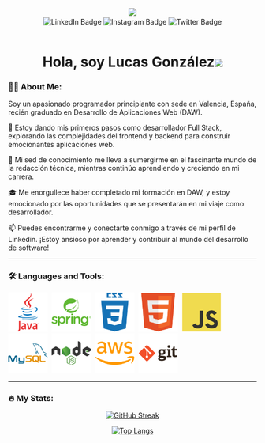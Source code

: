 <div id="header" align="center">
  <img src="https://media.giphy.com/media/M9gbBd9nbDrOTu1Mqx/giphy.gif" width="150"/>
  
  <div id="badges">
    <img src="https://img.shields.io/badge/LinkedIn-blue?style=for-the-badge&logo=linkedin&logoColor=white" alt="LinkedIn Badge"/>
    <img src="https://img.shields.io/badge/Instagram-red?style=for-the-badge&logo=instagram&logoColor=white" alt="Instagram Badge"/>
    <img src="https://img.shields.io/badge/Twitter-blue?style=for-the-badge&logo=twitter&logoColor=white" alt="Twitter Badge"/>
  </div>
  
  <img src="https://komarev.com/ghpvc/?username=lucasgonzalezz&style=flat-square&color=blue" alt=""/>
  
  <h1>Hola, soy Lucas González<img src="https://media.giphy.com/media/hvRJCLFzcasrR4ia7z/giphy.gif" width="30px"/></h1>
</div>

### :man_technologist: About Me:

Soy un apasionado programador principiante con sede en Valencia, España, recién graduado en Desarrollo de Aplicaciones Web (DAW).

🚀 Estoy dando mis primeros pasos como desarrollador Full Stack, explorando las complejidades del frontend y backend para construir emocionantes aplicaciones web.

🌱 Mi sed de conocimiento me lleva a sumergirme en el fascinante mundo de la redacción técnica, mientras continúo aprendiendo y creciendo en mi carrera.

🎓 Me enorgullece haber completado mi formación en DAW, y estoy emocionado por las oportunidades que se presentarán en mi viaje como desarrollador.

📫 Puedes encontrarme y conectarte conmigo a través de mi perfil de Linkedin. ¡Estoy ansioso por aprender y contribuir al mundo del desarrollo de software!

---

### :hammer_and_wrench: Languages and Tools:

<div>
  <img src="https://github.com/devicons/devicon/blob/master/icons/java/java-original-wordmark.svg" title="Java" alt="Java" width="80" height="80"/>&nbsp;
  <img src="https://github.com/devicons/devicon/blob/master/icons/spring/spring-original-wordmark.svg" title="Spring" alt="Spring" width="80" height="80"/>&nbsp;
  <img src="https://github.com/devicons/devicon/blob/master/icons/css3/css3-plain-wordmark.svg"  title="CSS3" alt="CSS" width="80" height="80"/>&nbsp;
  <img src="https://github.com/devicons/devicon/blob/master/icons/html5/html5-original.svg" title="HTML5" alt="HTML" width="80" height="80"/>&nbsp;
  <img src="https://github.com/devicons/devicon/blob/master/icons/javascript/javascript-original.svg" title="JavaScript" alt="JavaScript" width="80" height="80"/>&nbsp;
  <img src="https://github.com/devicons/devicon/blob/master/icons/mysql/mysql-original-wordmark.svg" title="MySQL"  alt="MySQL" width="80" height="80"/>&nbsp;
  <img src="https://github.com/devicons/devicon/blob/master/icons/nodejs/nodejs-original-wordmark.svg" title="NodeJS" alt="NodeJS" width="80" height="80"/>&nbsp;
  <img src="https://github.com/devicons/devicon/blob/master/icons/amazonwebservices/amazonwebservices-plain-wordmark.svg" title="AWS" alt="AWS" width="80" height="80"/>&nbsp;
  <img src="https://github.com/devicons/devicon/blob/master/icons/git/git-original-wordmark.svg" title="Git" **alt="Git" width="80" height="80"/>
</div>

---

### :fire: My Stats:

<div align="center">
  
  [![GitHub Streak](https://github-readme-streak-stats.herokuapp.com?user=lucasgonzalezz&theme=dark&exclude_days=Sun%2CSat)](https://git.io/streak-stats)
  
  [![Top Langs](https://github-readme-stats-git-masterrstaa-rickstaa.vercel.app/api/top-langs/?username=lucasgonzalezz&theme=dark)](https://github.com/anuraghazra/github-readme-stats)

</div>

<!---
lucasgonzalezz/lucasgonzalezz is a ✨ special ✨ repository because its `README.md` (this file) appears on your GitHub profile.
You can click the Preview link to take a look at your changes.
--->

